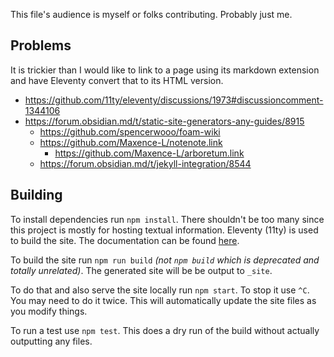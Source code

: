 This file's audience is myself or folks contributing. Probably just me.

## Problems

It is trickier than I would like to link to a page using its markdown extension
and have Eleventy convert that to its HTML version.

- https://github.com/11ty/eleventy/discussions/1973#discussioncomment-1344106
- https://forum.obsidian.md/t/static-site-generators-any-guides/8915
  - https://github.com/spencerwooo/foam-wiki
  - https://github.com/Maxence-L/notenote.link
    - https://github.com/Maxence-L/arboretum.link
  - https://forum.obsidian.md/t/jekyll-integration/8544

## Building

To install dependencies run `npm install`. There shouldn't be too many since
this project is mostly for hosting textual information. Eleventy (11ty) is used
to build the site. The documentation can be found [here][11ty-docs].

To build the site run `npm run build` *(not `npm build` which is deprecated and
totally unrelated)*. The generated site will be be output to `_site`.

To do that and also serve the site locally run `npm start`. To stop it use `^C`.
You may need to do it twice. This will automatically update the site files as
you modify things.

To run a test use `npm test`. This does a dry run of the build without actually
outputting any files.

[11ty-docs]: https://www.11ty.dev/docs/usage/
